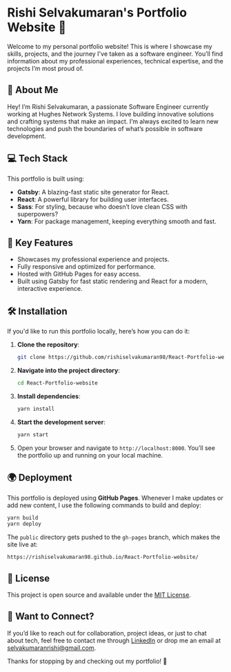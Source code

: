 # Rishi Selvakumaran's Portfolio Website 🌟

Welcome to my personal portfolio website! This is where I showcase my skills, projects, and the journey I've taken as a software engineer. You’ll find information about my professional experiences, technical expertise, and the projects I’m most proud of.

## 🚀 About Me

Hey! I’m Rishi Selvakumaran, a passionate Software Engineer currently working at Hughes Network Systems. I love building innovative solutions and crafting systems that make an impact. I’m always excited to learn new technologies and push the boundaries of what’s possible in software development.

## 💻 Tech Stack

This portfolio is built using:

- **Gatsby**: A blazing-fast static site generator for React.
- **React**: A powerful library for building user interfaces.
- **Sass**: For styling, because who doesn’t love clean CSS with superpowers?
- **Yarn**: For package management, keeping everything smooth and fast.

## 🎯 Key Features

- Showcases my professional experience and projects.
- Fully responsive and optimized for performance.
- Hosted with GitHub Pages for easy access.
- Built using Gatsby for fast static rendering and React for a modern, interactive experience.

## 🛠 Installation

If you'd like to run this portfolio locally, here’s how you can do it:

1. **Clone the repository**:
    ```bash
    git clone https://github.com/rishiselvakumaran98/React-Portfolio-website.git
    ```

2. **Navigate into the project directory**:
    ```bash
    cd React-Portfolio-website
    ```

3. **Install dependencies**:
    ```bash
    yarn install
    ```

4. **Start the development server**:
    ```bash
    yarn start
    ```

5. Open your browser and navigate to `http://localhost:8000`. You’ll see the portfolio up and running on your local machine.

## 🌍 Deployment

This portfolio is deployed using **GitHub Pages**. Whenever I make updates or add new content, I use the following commands to build and deploy:

```bash
yarn build
yarn deploy
```

The `public` directory gets pushed to the `gh-pages` branch, which makes the site live at:

```
https://rishiselvakumaran98.github.io/React-Portfolio-website/
```

## 📝 License

This project is open source and available under the [MIT License](LICENSE).

## 🤝 Want to Connect?

If you’d like to reach out for collaboration, project ideas, or just to chat about tech, feel free to contact me through [LinkedIn](https://www.linkedin.com/in/rishi-selvakumaran) or drop me an email at selvakumaranrishi@gmail.com.

Thanks for stopping by and checking out my portfolio! 🚀
